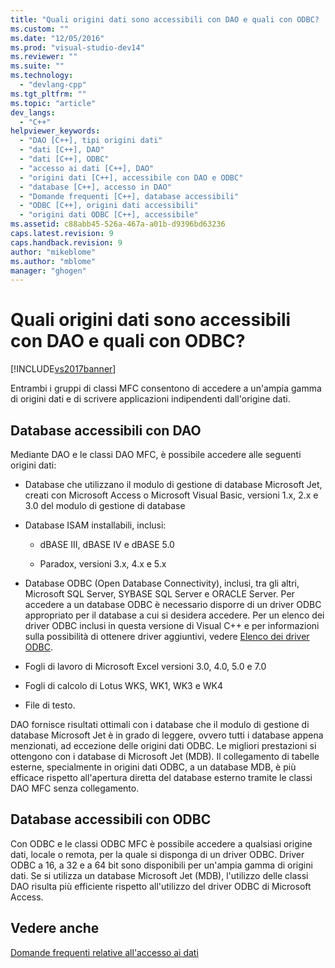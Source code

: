 ```yaml
---
title: "Quali origini dati sono accessibili con DAO e quali con ODBC? | Microsoft Docs"
ms.custom: ""
ms.date: "12/05/2016"
ms.prod: "visual-studio-dev14"
ms.reviewer: ""
ms.suite: ""
ms.technology: 
  - "devlang-cpp"
ms.tgt_pltfrm: ""
ms.topic: "article"
dev_langs: 
  - "C++"
helpviewer_keywords: 
  - "DAO [C++], tipi origini dati"
  - "dati [C++], DAO"
  - "dati [C++], ODBC"
  - "accesso ai dati [C++], DAO"
  - "origini dati [C++], accessibile con DAO e ODBC"
  - "database [C++], accesso in DAO"
  - "Domande frequenti [C++], database accessibili"
  - "ODBC [C++], origini dati accessibili"
  - "origini dati ODBC [C++], accessibile"
ms.assetid: c88abb45-526a-467a-a01b-d9396bd63236
caps.latest.revision: 9
caps.handback.revision: 9
author: "mikeblome"
ms.author: "mblome"
manager: "ghogen"
---
```

# Quali origini dati sono accessibili con DAO e quali con ODBC?
[!INCLUDE[vs2017banner](../assembler/inline/includes/vs2017banner.md)]

Entrambi i gruppi di classi MFC consentono di accedere a un'ampia gamma di origini dati e di scrivere applicazioni indipendenti dall'origine dati.  
  
##  <a name="_core_databases_you_can_access_with_dao"></a> Database accessibili con DAO  
 Mediante DAO e le classi DAO MFC, è possibile accedere alle seguenti origini dati:  
  
-   Database che utilizzano il modulo di gestione di database Microsoft Jet, creati con Microsoft Access o Microsoft Visual Basic, versioni 1.x, 2.x e 3.0 del modulo di gestione di database  
  
-   Database ISAM installabili, inclusi:  
  
    -   dBASE III, dBASE IV e dBASE 5.0  
  
    -   Paradox, versioni 3.x, 4.x e 5.x  
  
-   Database ODBC \(Open Database Connectivity\), inclusi, tra gli altri, Microsoft SQL Server, SYBASE SQL Server e ORACLE Server.  Per accedere a un database ODBC è necessario disporre di un driver ODBC appropriato per il database a cui si desidera accedere.  Per un elenco dei driver ODBC inclusi in questa versione di Visual C\+\+ e per informazioni sulla possibilità di ottenere driver aggiuntivi, vedere [Elenco dei driver ODBC](../data/odbc/odbc-driver-list.md).  
  
-   Fogli di lavoro di Microsoft Excel versioni 3.0, 4.0, 5.0 e 7.0  
  
-   Fogli di calcolo di Lotus WKS, WK1, WK3 e WK4  
  
-   File di testo.  
  
 DAO fornisce risultati ottimali con i database che il modulo di gestione di database Microsoft Jet è in grado di leggere, ovvero tutti i database appena menzionati, ad eccezione delle origini dati ODBC.  Le migliori prestazioni si ottengono con i database di Microsoft Jet \(MDB\).  Il collegamento di tabelle esterne, specialmente in origini dati ODBC, a un database MDB, è più efficace rispetto all'apertura diretta del database esterno tramite le classi DAO MFC senza collegamento.  
  
##  <a name="_core_databases_you_can_access_with_odbc"></a> Database accessibili con ODBC  
 Con ODBC e le classi ODBC MFC è possibile accedere a qualsiasi origine dati, locale o remota, per la quale si disponga di un driver ODBC. Driver ODBC a 16, a 32 e a 64 bit sono disponibili per un'ampia gamma di origini dati.  Se si utilizza un database Microsoft Jet \(MDB\), l'utilizzo delle classi DAO risulta più efficiente rispetto all'utilizzo del driver ODBC di Microsoft Access.  
  
## Vedere anche  
 [Domande frequenti relative all'accesso ai dati](../data/data-access-frequently-asked-questions-mfc-data-access.md)
